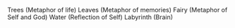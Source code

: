 Trees (Metaphor of life)
Leaves (Metaphor of memories)
Fairy (Metaphor of Self and God)
Water (Reflection of Self)
Labyrinth (Brain)
